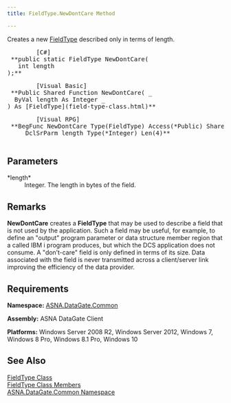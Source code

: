 ```yaml
---
title: FieldType.NewDontCare Method

---
```


Creates a new [FieldType](field-type-class.html) described only in terms of length.
<pre class="prettyprint">        <span class="lang">[C#]</span>
 **public static FieldType NewDontCare(<br />	int length<br />);**   </pre>
<pre class="prettyprint">        <span class="lang">[Visual Basic] </span>
 **Public Shared Function NewDontCare( _<br />	ByVal length As Integer _<br />) As [FieldType](field-type-class.html)**  </pre>
<pre class="prettyprint">
        <span class="lang">[Visual RPG]</span>
 **BegFunc NewDontCare Type(FieldType) Access(*Public) Shared(*Yes)<br />     DclSrParm length Type(*Integer) Len(4)** 
      </pre>

## Parameters

<dl>
        <dt>
 *length* 
        </dt>
        <dd>Integer.  The length in bytes of the field.</dd>
</dl>

## Remarks

**NewDontCare** creates a **FieldType** that may be used to describe a field that is not used by the application. Such a field may be useful, for example, to define an "output" program parameter or data structure member region that a called IBM i program produces, but which the DCS application does not consume. A "don’t-care" field is only defined in terms of its size. Data associated with the field is never transmitted across a client/server link improving the efficiency of the data provider.
## Requirements

**Namespace:** [ASNA.DataGate.Common](datagate-common-namespace.html)

<span> **Assembly:** ASNA DataGate Client</span> 

**Platforms:** Windows Server 2008 R2, Windows Server 2012, Windows 7, Windows 8 Pro, Windows 8.1 Pro, Windows 10
## See Also


[FieldType Class](field-type-class.html)
      <br />
[FieldType Class Members](field-type-members.html)
      <br />
[ASNA.DataGate.Common Namespace](datagate-common-namespace.html)

